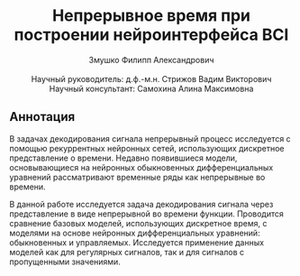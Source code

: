 <div align="center">
  <H1>
    Непрерывное время при построении нейроинтерфейса BCI
  </H1>
  Змушко Филипп Александрович
</div><br>
<div align="center">
  Научный руководитель: д.ф.-м.н. Стрижов Вадим Викторович<br>
  Научный консультант: Самохина Алина Максимовна
</div>

## Аннотация
  В задачах декодирования сигнала непрерывный процесс исследуется с помощью рекуррентных нейронных сетей, использующих дискретное представление о времени. Недавно появившиеся модели, основывающиеся на нейронных обыкновенных дифференциальных уравнений рассматривают временные ряды как непрерывные во времени.
    
  В данной работе исследуется задача декодирования сигнала через представление в виде непрерывной во времени функции. Проводится сравнение базовых моделей, использующих дискретное время, с моделями на основе нейронных дифференциальных уравнений: обыкновенных и управляемых. Исследуется применение данных моделей как для регулярных сигналов, так и для сигналов с пропущенными значениями. 
